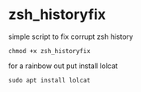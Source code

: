 # zsh_historyfix
simple script to fix corrupt zsh history

```chmod +x zsh_historyfix```

for a rainbow out put install lolcat

```sudo apt install lolcat```
